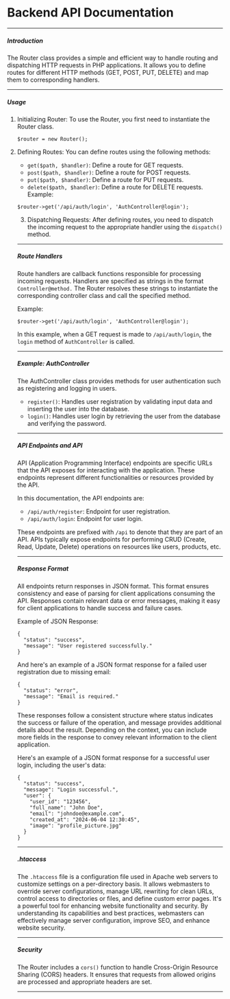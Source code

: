 # Backend API Documentation

---
##### Introduction
The Router class provides a simple and efficient way to handle routing and dispatching HTTP requests in PHP applications. It allows you to define routes for different HTTP methods (GET, POST, PUT, DELETE) and map them to corresponding handlers.

---

##### Usage

1. Initializing Router:
    To use the Router, you first need to instantiate the Router class.
    ```
    $router = new Router();
    ```
2. Defining Routes:
    You can define routes using the following methods:
    - `get($path, $handler)`: Define a route for GET requests.
    - `post($path, $handler)`: Define a route for POST requests.
    - `put($path, $handler)`: Define a route for PUT requests.
    - `delete($path, $handler)`: Define a route for DELETE requests.
    Example:
    ```
    $router->get('/api/auth/login', 'AuthController@login');
    ```
    3. Dispatching Requests:
    After defining routes, you need to dispatch the incoming request to the appropriate handler using the `dispatch()` method.
    
    ---
    ##### Route Handlers
    Route handlers are callback functions responsible for processing incoming requests. Handlers are specified as strings in the format `Controller@method.` The Router resolves these strings to instantiate the corresponding controller class and call the specified method.
    
    Example:
    ```
    $router->get('/api/auth/login', 'AuthController@login');
    ```
    In this example, when a GET request is made to `/api/auth/login`, the `login` method of `AuthController` is called.
    
    ---
    ##### Example: AuthController
    The AuthController class provides methods for user authentication such as registering and logging in users.
    
    - `register()`: Handles user registration by validating input data and inserting the user into the database.
    - `login()`: Handles user login by retrieving the user from the database and verifying the password.
    
    ---
    ##### API Endpoints and API
    API (Application Programming Interface) endpoints are specific URLs that the API exposes for interacting with the application. These endpoints represent different functionalities or resources provided by the API.

    In this documentation, the API endpoints are:
    
    - `/api/auth/register`: Endpoint for user registration.
    - `/api/auth/login`: Endpoint for user login.
    
    These endpoints are prefixed with `/api` to denote that they are part of an API. APIs typically expose endpoints for performing CRUD (Create, Read, Update, Delete) operations on resources like users, products, etc.
    
    ---
    ##### Response Format
    All endpoints return responses in JSON format. This format ensures consistency and ease of parsing for client applications consuming the API. Responses contain relevant data or error messages, making it easy for client applications to handle success and failure cases.
    
    Example of JSON Response:
    ```
    {
      "status": "success",
      "message": "User registered successfully."
    }
    ```
    And here's an example of a JSON format response for a failed user registration due to missing email:
    ```
    {
      "status": "error",
      "message": "Email is required."
    }
    ```
    These responses follow a consistent structure where status indicates the success or failure of the operation, and message provides additional details about the result. Depending on the context, you can include more fields in the response to convey relevant information to the client application.
    
    Here's an example of a JSON format response for a successful user login, including the user's data:
    ```
    {
      "status": "success",
      "message": "Login successful.",
      "user": {
        "user_id": "123456",
        "full_name": "John Doe",
        "email": "johndoe@example.com",
        "created_at": "2024-06-04 12:30:45",
        "image": "profile_picture.jpg"
      }
    }
    ```
    
    ---
    ##### .htaccess
    The `.htaccess` file is a configuration file used in Apache web servers to customize settings on a per-directory basis. It allows webmasters to override server configurations, manage URL rewriting for clean URLs, control access to directories or files, and define custom error pages. It's a powerful tool for enhancing website functionality and security. By understanding its capabilities and best practices, webmasters can effectively manage server configuration, improve SEO, and enhance website security.
    
    ---
    ##### Security
    The Router includes a `cors()` function to handle Cross-Origin Resource Sharing (CORS) headers. It ensures that requests from allowed origins are processed and appropriate headers are set.
    
    ---


